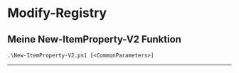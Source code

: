 # Modify-Registry

## Meine New-ItemProperty-V2 Funktion

`.\New-ItemProperty-V2.ps1 [<CommonParameters>]`

---